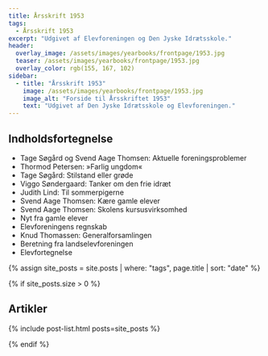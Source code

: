 ```yaml
---
title: Årsskrift 1953
tags:
  - Årsskrift 1953
excerpt: "Udgivet af Elevforeningen og Den Jyske Idrætsskole."
header:
  overlay_image: /assets/images/yearbooks/frontpage/1953.jpg
  teaser: /assets/images/yearbooks/frontpage/1953.jpg
  overlay_color: rgb(155, 167, 102)
sidebar:
  - title: "Årsskrift 1953"
    image: /assets/images/yearbooks/frontpage/1953.jpg
    image_alt: "Forside til Årsskriftet 1953"
    text: "Udgivet af Den Jyske Idrætsskole og Elevforeningen."
---
```


## Indholdsfortegnelse

- Tage Søgård og Svend Aage Thomsen: Aktuelle foreningsproblemer
- Thormod Petersen: »Farlig ungdom«
- Tage Søgård: Stilstand eller grøde
- Viggo Søndergaard: Tanker om den frie idræt
- Judith Lind: Til sommerpigerne
- Svend Aage Thomsen: Kære gamle elever
- Svend Aage Thomsen: Skolens kursusvirksomhed
- Nyt fra gamle elever
- Elevforeningens regnskab
- Knud Thomassen: Generalforsamlingen
- Beretning fra landselevforeningen
- Elevfortegnelse

{% assign site_posts = site.posts | where: "tags", page.title | sort: "date" %}

{% if site_posts.size > 0 %}

## Artikler

{% include post-list.html posts=site_posts %}

{% endif %}
